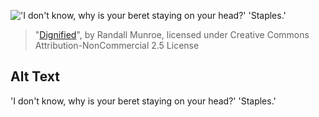 !['I don't know, why is your beret staying on your head?' 'Staples.'](https://imgs.xkcd.com/comics/dignified.png)
> "[Dignified](https://xkcd.com/291/)", by Randall Munroe, licensed under Creative Commons Attribution-NonCommercial 2.5 License

## Alt Text
'I don't know, why is your beret staying on your head?' 'Staples.'
